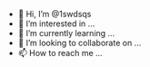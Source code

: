- 👋 Hi, I’m @1swdsqs
- 👀 I’m interested in ...
- 🌱 I’m currently learning ...
- 💞️ I’m looking to collaborate on ...
- 📫 How to reach me ...

<!---
1swdsqs/1swdsqs is a ✨ special ✨ repository because its `README.md` (this file) appears on your GitHub profile.
You can click the Preview link to take a look at your changes.·2·12·12·12·12俺的
--->
